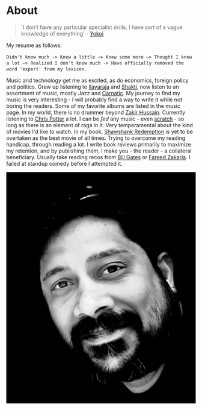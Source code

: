 ﻿# About

> 'I don’t have any particular specialist skills. I have sort of a vague knowledge of everything' - [Yokoi](https://en.wikipedia.org/wiki/Gunpei_Yokoi)

My resume as follows: 

	Didn't know much -> Knew a little –> Knew some more –> Thought I knew a lot –> Realized I don't know much -> Have officially removed the word 'expert' from my lexicon.

Music and technology get me as excited, as do economics, foreign policy and politics. Grew up listening to [Ilayaraja](https://en.wikipedia.org/wiki/Ilaiyaraaja) and [Shakti](https://en.wikipedia.org/wiki/Shakti_%28band%29), now listen to an assortment of music, mostly Jazz and [Carnatic](https://en.wikipedia.org/wiki/Carnatic_music). My journey to find my music is very interesting - I will probably find a way to write it while not boring the readers. Some of my favorite albums are listed in the music page. In my world, there is no drummer beyond [Zakir Hussain](https://en.wikipedia.org/wiki/Zakir_Hussain_%28musician%29). Currently listening to [Chris Potter](https://en.wikipedia.org/wiki/Chris_Potter_%28jazz_saxophonist%29) a lot. I can be *fed* any music - even [scratch](https://en.wikipedia.org/wiki/Turntablism) - so long as there is an element of raga in it. Very temperamental about the kind of movies I'd like to watch. In my book, [Shawshank Redemption](https://en.wikipedia.org/wiki/The_Shawshank_Redemption) is yet to be overtaken as the best movie of all times. Trying to overcome my reading handicap, through reading a lot. I write book reviews primarily to maximize my retention, and by publishing them, I make you - the reader - a collateral beneficiary. Usually take reading recos from [Bill Gates](https://www.gatesnotes.com/Books) or [Fareed Zakaria](https://www.bookadvice.co/fareed-zakaria.html). I failed at standup comedy before I attempted it.

![@Quebec City, Aug 2019](/biopic.jpg)
